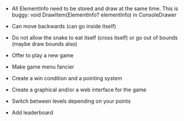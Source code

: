 - All ElementInfo need to be stored and draw at the same time. This is buggy: void DrawItem(ElementInfo? elementInfo) in ConsoleDrawer

- Can move backwards (can go inside itself)
- Do not allow the snake to eat itself (cross itself) or go out of bounds (maybe draw bounds also)

- Offer to play a new game
- Make game menu fancier

- Create a win condition and a pointing system
- Create a graphical and/or a web interface for the game
- Switch between levels depending on your points
- Add leaderboard 
